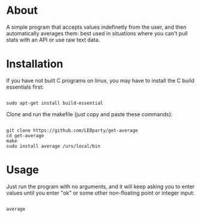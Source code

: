 # About

A simple program that accepts values indefinetly from the user, and then automatically averages
them: best used in situations where you can't pull stats with an API or use raw text data.

# Installation

If you have not built C programs on linux, you may have to install the C build essentials
first:

<pre><code>
sudo apt-get install build-essential
</pre></code>

Clone and run the makefile (just copy and paste these commands):

<pre><code>
git clone https://github.com/LEDparty/get-average
cd get-average
make
sudo install average /urs/local/bin
</pre></code>

# Usage

Just run the program with no arguments, and it will keep asking you to enter values until you
enter "ok" or some other non-floating point or integer input:

<pre><code>
average
</pre></code>

